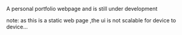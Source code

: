  A personal portfolio webpage 
and is still under development


note: as this is a static web page ,the ui  is not scalable for device to device...
